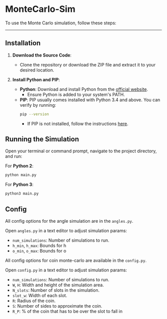 ﻿# MonteCarlo-Sim

To use the Monte Carlo simulation, follow these steps:

---

## Installation

1. **Download the Source Code**:
   - Clone the repository or download the ZIP file and extract it to your desired location.

2. **Install Python and PIP**:
   - **Python**: Download and install Python from the [official website](https://www.python.org/downloads/).
     - Ensure Python is added to your system's PATH.
   - **PIP**: PIP usually comes installed with Python 3.4 and above. You can verify by running:
     ```bash
     pip --version
     ```
     - If PIP is not installed, follow the instructions [here](https://pip.pypa.io/en/stable/installation/).



## Running the Simulation

Open your terminal or command prompt, navigate to the project directory, and run:

For **Python 2**:
```bash
python main.py
```
For **Python 3**:
```bash
python3 main.py
```

## Config
All config options for the angle simulation are in the `angles.py`.

Open `angles.py` in a text editor to adjust simulation params:

- `num_simulations`: Number of simulations to run.
- `h_min`, `h_max`: Bounds for h
- `o_min`, `o_max`: Bounds for o

All config options for coin monte-carlo are available in the `config.py`.

Open `config.py` in a text editor to adjust simulation params:

- `num_simulations`: Number of simulations to run.
- `W`, `H`: Width and height of the simulation area.
- `N_slots`: Number of slots in the simulation.
- `slot_w`: Width of each slot.
- `R`: Radius of the coin.
- `S`: Number of sides to approximate the coin.
- `R_P`: % of the coin that has to be over the slot to fall in


